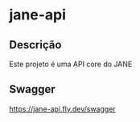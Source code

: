 # jane-api

## Descrição
Este projeto é uma API core do JANE

## Swagger
https://jane-api.fly.dev/swagger
